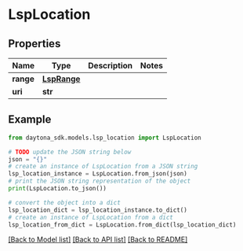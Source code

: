 # LspLocation


## Properties

Name | Type | Description | Notes
------------ | ------------- | ------------- | -------------
**range** | [**LspRange**](LspRange.md) |  | 
**uri** | **str** |  | 

## Example

```python
from daytona_sdk.models.lsp_location import LspLocation

# TODO update the JSON string below
json = "{}"
# create an instance of LspLocation from a JSON string
lsp_location_instance = LspLocation.from_json(json)
# print the JSON string representation of the object
print(LspLocation.to_json())

# convert the object into a dict
lsp_location_dict = lsp_location_instance.to_dict()
# create an instance of LspLocation from a dict
lsp_location_from_dict = LspLocation.from_dict(lsp_location_dict)
```
[[Back to Model list]](../README.md#documentation-for-models) [[Back to API list]](../README.md#documentation-for-api-endpoints) [[Back to README]](../README.md)


